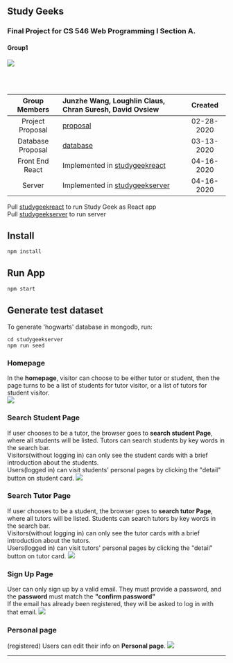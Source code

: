 ## Study Geeks
### Final Project for CS 546 Web Programming I Section A.
#### Group1

![](https://github.com/JWang169/LintCodeJava/blob/master/static/Gifs/Snape.gif)

<br>
<br>

| __Group Members__ | Junzhe Wang, Loughlin Claus, Chran Suresh, David Ovsiew | Created |
|:-----------------:|:----------------------------------|:------------:|
| Project Proposal | [proposal](./files/Proposal.pdf)  | 02-28-2020 |
| Database Proposal| [database](./files/databaseProposal.pdf)| 03-13-2020 |
| Front End React  | Implemented in [studygeekreact](./studygeekreact) | 04-16-2020 |
| Server           | Implemented in [studygeekserver](./studygeekserver) | 04-16-2020 |


Pull [studygeekreact](./studygeekreact) to run Study Geek as React app <br>
Pull [studygeekserver](./studygeekserver) to run server
## Install
```shell
npm install 
```
## Run App

```shell
npm start
```
## Generate test dataset 
To generate 'hogwarts' database in mongodb, run:
```shell
cd studygeekserver
npm run seed
```


### Homepage
In the **homepage**, visitor can choose to be either tutor or student, then the page turns to be a list of students for tutor visitor, or a list of tutors for student visitor. <br>
<img src="https://github.com/JWang169/cs546-group1/blob/master/img/homepage.png">

### Search Student Page
If user chooses to be a tutor, the browser goes to **search student Page**, where all students will be listed. Tutors can search students by key words in the search bar.<br>
Visitors(without logging in) can only see the student cards with a brief introduction about the students. <br>
Users(logged in) can visit students' personal pages by clicking the "detail" button on student card.
<img src="https://github.com/JWang169/cs546-group1/blob/master/img/studnetList.png" >

### Search Tutor Page
If user chooses to be a student, the browser goes to **search tutor Page**, where all tutors will be listed. Students can search tutors by key words in the search bar.<br>
Visitors(without logging in) can only see the tutor cards with a brief introduction about the tutors. <br>
Users(logged in) can visit tutors' personal pages by clicking the "detail" button on tutor card.
<img src="https://github.com/JWang169/cs546-group1/blob/master/img/tutorList.png" >

### Sign Up Page
User can only sign up by a valid email. They must provide a password, and the **password** must match the **"confirm password"** <br>
If the email has already been registered, they will be asked to log in with that email.
<img src="https://github.com/JWang169/cs546-group1/blob/master/img/signup.png" >


### Personal page
(registered) Users can edit their info on **Personal page**.
<img src="https://github.com/JWang169/cs546-group1/blob/master/img/personalPage.png">
<hr/>
